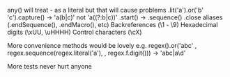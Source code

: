 any() will treat - as a literal but that will cause problems
.lit('a').or('b' 'c').capture() -> 'a(b|c)' not 'a((?:b|c))'
.start() -> .sequence()
.close aliases (.endSequence(), .endMacro(), etc)
Backreferences     (\1 - \9)
Hexadecimal digits (\xUU, \uHHHH)
Control characters (\cX)

More convenience methods would be lovely
  e.g. regex().or('abc'
                , regex.sequence(regex.literal('a'),
                               , regex.f.digit()))
            -> 'abc|a\d'

More tests never hurt anyone
